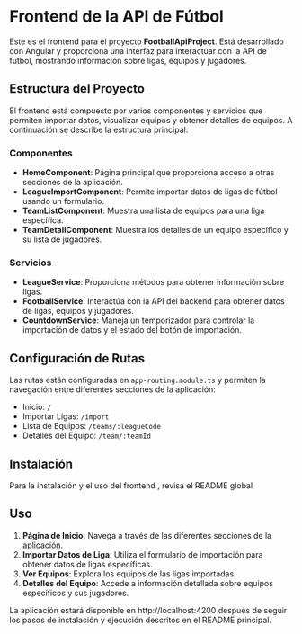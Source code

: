 # Frontend de la API de Fútbol

Este es el frontend para el proyecto **FootballApiProject**. Está desarrollado con Angular y proporciona una interfaz para interactuar con la API de fútbol, mostrando información sobre ligas, equipos y jugadores.

## Estructura del Proyecto

El frontend está compuesto por varios componentes y servicios que permiten importar datos, visualizar equipos y obtener detalles de equipos. A continuación se describe la estructura principal:

### Componentes

- **HomeComponent**: Página principal que proporciona acceso a otras secciones de la aplicación.
- **LeagueImportComponent**: Permite importar datos de ligas de fútbol usando un formulario.
- **TeamListComponent**: Muestra una lista de equipos para una liga específica.
- **TeamDetailComponent**: Muestra los detalles de un equipo específico y su lista de jugadores.

### Servicios

- **LeagueService**: Proporciona métodos para obtener información sobre ligas.
- **FootballService**: Interactúa con la API del backend para obtener datos de ligas, equipos y jugadores.
- **CountdownService**: Maneja un temporizador para controlar la importación de datos y el estado del botón de importación.

## Configuración de Rutas

Las rutas están configuradas en `app-routing.module.ts` y permiten la navegación entre diferentes secciones de la aplicación:

- Inicio: `/`
- Importar Ligas: `/import`
- Lista de Equipos: `/teams/:leagueCode`
- Detalles del Equipo: `/team/:teamId`

## Instalación

Para la instalación y el uso del frontend , revisa el README global

## Uso

1. **Página de Inicio**: Navega a través de las diferentes secciones de la aplicación.
2. **Importar Datos de Liga**: Utiliza el formulario de importación para obtener datos de ligas específicas.
3. **Ver Equipos**: Explora los equipos de las ligas importadas.
4. **Detalles del Equipo**: Accede a información detallada sobre equipos específicos y sus jugadores.

La aplicación estará disponible en http://localhost:4200 después de seguir los pasos de instalación y ejecución descritos en el README principal.
